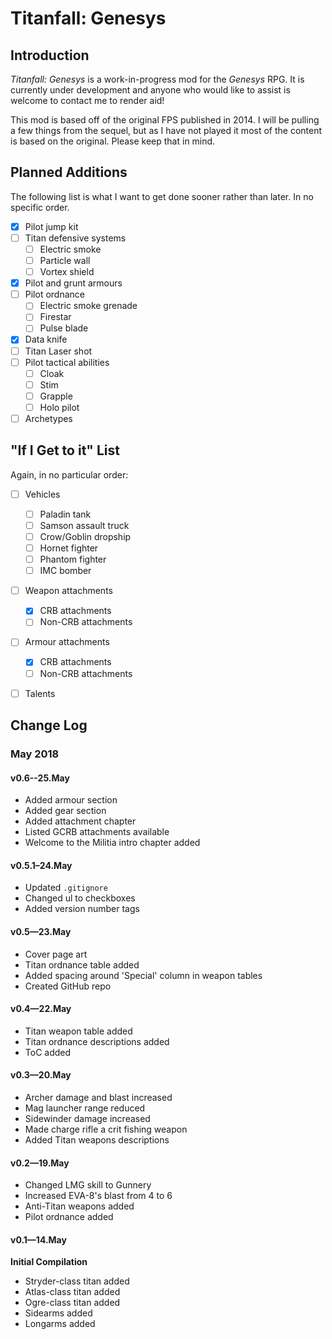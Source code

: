 # Titanfall: Genesys

## Introduction
*Titanfall: Genesys* is a work-in-progress mod for the *Genesys* RPG. It is currently under development and anyone who would like to assist is welcome to contact me to render aid!

This mod is based off of the original FPS published in 2014. I will be pulling a few things from the sequel, but as I have not played it most of the content is based on the original. Please keep that in mind.

## Planned Additions
The following list is what I want to get done sooner rather than later. In no specific order.

- [X] Pilot jump kit
- [ ] Titan defensive systems
  -  [ ] Electric smoke
  -  [ ] Particle wall
  -  [ ] Vortex shield
- [X] Pilot and grunt armours
- [ ] Pilot ordnance
  -  [ ] Electric smoke grenade
  -  [ ] Firestar
  -  [ ] Pulse blade
- [X] Data knife
- [ ] Titan Laser shot
- [ ] Pilot tactical abilities
  -  [ ] Cloak
  -  [ ] Stim
  -  [ ] Grapple
  -  [ ] Holo pilot
- [ ] Archetypes
## "If I Get to it" List
Again, in no particular order:

- [ ] Vehicles
  -  [ ] Paladin tank
  -  [ ] Samson assault truck
  -  [ ] Crow/Goblin dropship
  -  [ ] Hornet fighter
  -  [ ] Phantom fighter
  -  [ ] IMC bomber
- [ ] Weapon attachments
  - [X] CRB attachments
  - [ ] Non-CRB attachments
- [ ] Armour attachments
  - [X] CRB attachments
  - [ ] Non-CRB attachments
- [ ] Talents



## Change Log
### May 2018

#### v0.6--25.May
* Added armour section
* Added gear section
* Added attachment chapter
* Listed GCRB attachments available
* Welcome to the Militia intro chapter added

#### v0.5.1–24.May
* Updated `.gitignore`
* Changed ul to checkboxes
* Added version number tags

#### v0.5—23.May
* Cover page art
* Titan ordnance table added
* Added spacing around 'Special' column in weapon tables
* Created GitHub repo

#### v0.4—22.May
* Titan weapon table added
* Titan ordnance descriptions added
* ToC added

#### v0.3—20.May
* Archer damage and blast increased
* Mag launcher range reduced
* Sidewinder damage increased
* Made charge rifle a crit fishing weapon
* Added Titan weapons descriptions

#### v0.2—19.May
* Changed LMG skill to Gunnery
* Increased EVA-8's blast from 4 to 6
* Anti-Titan weapons added
* Pilot ordnance added

#### v0.1—14.May
**Initial Compilation**

* Stryder-class titan added
* Atlas-class titan added
* Ogre-class titan added
* Sidearms added
* Longarms added





